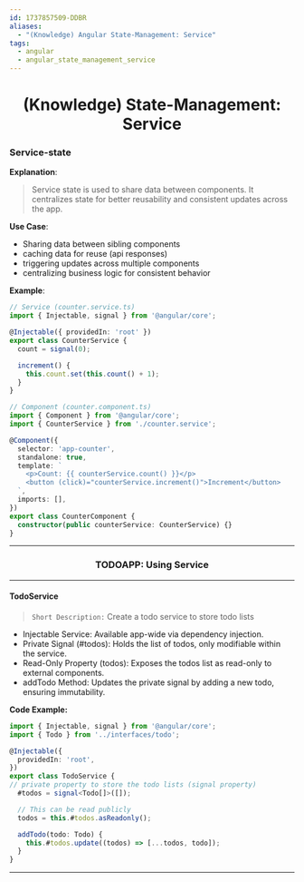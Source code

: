 ```yaml
---
id: 1737857509-DDBR
aliases:
  - "(Knowledge) Angular State-Management: Service"
tags:
  - angular
  - angular_state_management_service
---
```


<center>
<h1>(Knowledge) State-Management: Service</h1>
</center>


### Service-state
**Explanation**:
> Service state is used to share data between components. It centralizes state
> for better reusability and consistent updates across the app.

**Use Case**:
- Sharing data between sibling components
- caching data for reuse (api responses)
- triggering updates across multiple components
- centralizing business logic for consistent behavior


**Example**:
```typescript
// Service (counter.service.ts)
import { Injectable, signal } from '@angular/core';

@Injectable({ providedIn: 'root' })
export class CounterService {
  count = signal(0);

  increment() {
    this.count.set(this.count() + 1);
  }
}

// Component (counter.component.ts)
import { Component } from '@angular/core';
import { CounterService } from './counter.service';

@Component({
  selector: 'app-counter',
  standalone: true,
  template: `
    <p>Count: {{ counterService.count() }}</p>
    <button (click)="counterService.increment()">Increment</button>
  `,
  imports: [],
})
export class CounterComponent {
  constructor(public counterService: CounterService) {}
}
```



<center>
  <hr>
  <h3>TODOAPP: Using Service </h3>
  <hr>
</center>


#### TodoService
>   `Short Description:` Create a todo service to store todo lists

- Injectable Service: Available app-wide via dependency injection.
- Private Signal (#todos): Holds the list of todos, only modifiable within the service.
- Read-Only Property (todos): Exposes the todos list as read-only to external components.
- addTodo Method: Updates the private signal by adding a new todo, ensuring immutability. 

__Code Example:__
```typescript
import { Injectable, signal } from '@angular/core';
import { Todo } from '../interfaces/todo';

@Injectable({
  providedIn: 'root',
})
export class TodoService {
// private property to store the todo lists (signal property)
  #todos = signal<Todo[]>([]);

  // This can be read publicly
  todos = this.#todos.asReadonly();

  addTodo(todo: Todo) {
    this.#todos.update((todos) => [...todos, todo]);
  }
}
```
---


